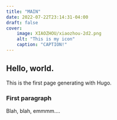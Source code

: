 ```yaml
---
title: "MAIN"
date: 2022-07-22T23:14:31-04:00
draft: false
cover:
    image: XIAOZHOU/xiaozhou-2d2.png
    alt: "This is my icon"
    caption: "CAPTION!"
---
```


## Hello, world. 
This is the first page generating with Hugo. 

### First paragraph
Blah, blah, emmmm.... 

